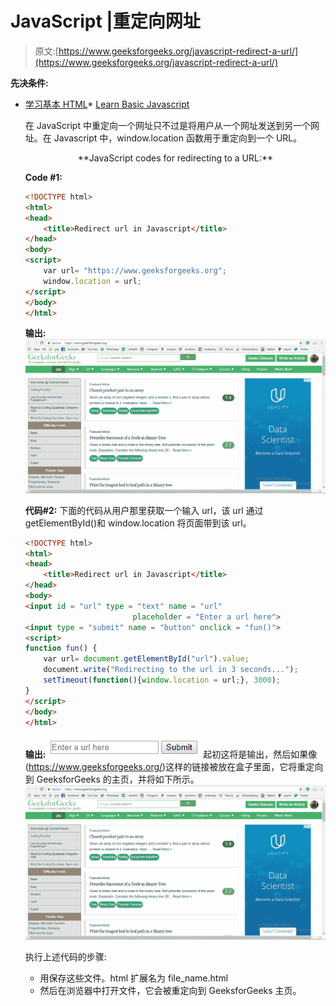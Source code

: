 # JavaScript |重定向网址

> 原文:[https://www.geeksforgeeks.org/javascript-redirect-a-url/](https://www.geeksforgeeks.org/javascript-redirect-a-url/)

**先决条件:**

*   [学习基本 HTML](https://www.geeksforgeeks.org/html-basics/)*   [Learn Basic Javascript](https://www.geeksforgeeks.org/understanding-basic-javascript-codes/)

    在 JavaScript 中重定向一个网址只不过是将用户从一个网址发送到另一个网址。在 Javascript 中，window.location 函数用于重定向到一个 URL。

    <center>**JavaScript codes for redirecting to a URL:**</center>

    **Code #1:**

    ```html
    <!DOCTYPE html>
    <html>
    <head>
        <title>Redirect url in Javascript</title>
    </head>
    <body>
    <script>
        var url= "https://www.geeksforgeeks.org";
        window.location = url;
    </script>
    </body>
    </html>
    ```

    **输出:**
    ![](img/beae28aa8e84a07984a9aab040df4512.png)

    **代码#2:**
    下面的代码从用户那里获取一个输入 url，该 url 通过 getElementById()和 window.location 将页面带到该 url。

    ```html
    <!DOCTYPE html>
    <html>
    <head>
        <title>Redirect url in Javascript</title>
    </head>
    <body>
    <input id = "url" type = "text" name = "url" 
                            placeholder = "Enter a url here">
    <input type = "submit" name = "button" onclick = "fun()">
    <script>
    function fun() {
        var url= document.getElementById("url").value;
        document.write("Redirecting to the url in 3 seconds...");
        setTimeout(function(){window.location = url;}, 3000);
    }
    </script>
    </body>
    </html>
    ```

    **输出:**
    ![](img/7de6b4871f347c5ae96481454b4faa84.png)
    起初这将是输出，然后如果像(https://www.geeksforgeeks.org/)这样的链接被放在盒子里面，它将重定向到 GeeksforGeeks 的主页，并将如下所示。
    ![](img/beae28aa8e84a07984a9aab040df4512.png)

    执行上述代码的步骤:

    *   用保存这些文件。html 扩展名为 file_name.html
    *   然后在浏览器中打开文件，它会被重定向到 GeeksforGeeks 主页。